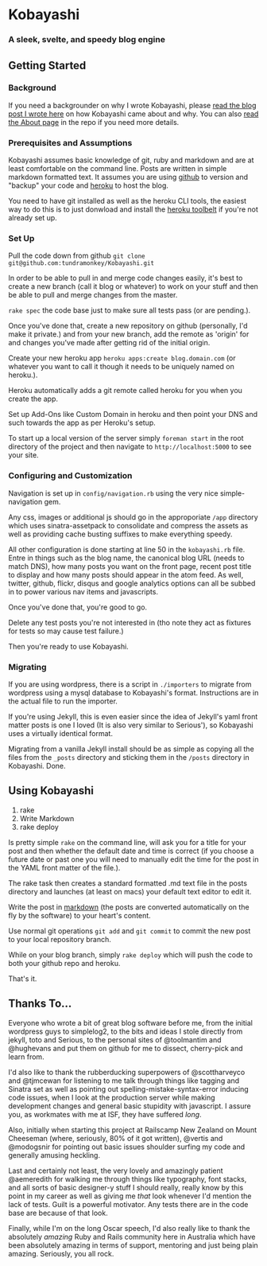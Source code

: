 # Kobayashi

### A sleek, svelte, and speedy blog engine

## Getting Started

### Background

If you need a backgrounder on why I wrote Kobayashi, please [read the blog
post I wrote
here](http://blog.tundramonkey.com/2012/07/20/the-tundramonkey-cometh)
on how Kobayashi came about and why. You can also [read the About
page](https://github.com/tundramonkey/Kobayashi/blob/master/pages/about.md)
in the repo if you need more details.

### Prerequisites and Assumptions

Kobayashi assumes basic knowledge of git, ruby and markdown and are at
least comfortable on the command line. Posts are written in simple
markdown formatted text. It assumes you are using
[github](http://github.com) to version and "backup" your code and
[heroku](http://heroku.com) to host the blog.

You need to have git installed as well as the heroku CLI tools, the
easiest way to do this is to just donwload and install the [heroku
toolbelt](https://toolbelt.heroku.com) if you're not already set up.

### Set Up

Pull the code down from github `git clone git@github.com:tundramonkey/Kobayashi.git`

In order to be able to pull in and merge code changes easily, it's best
to create a new branch (call it blog or whatever) to work on your stuff
and then be able to pull and merge changes from the master.

`rake spec` the code base just to make sure all tests pass (or are
pending.).

Once you've done that, create a new repository on github (personally, I'd
make it private.) and from your new branch, add the remote as 'origin'
for and changes you've made after getting rid of the initial origin.

Create your new heroku app `heroku apps:create blog.domain.com` (or
whatever you want to call it though it needs to be uniquely named
on heroku.).

Heroku automatically adds a git remote called heroku for you when you
create the app.

Set up Add-Ons like Custom Domain in heroku and then point your DNS and
such towards the app as per Heroku's setup.

To start up a local version of the server simply `foreman start` in the
root directory of the project and then navigate to
`http://localhost:5000` to see your site.

### Configuring and Customization

Navigation is set up in `config/navigation.rb` using the very nice
simple-navigation gem.

Any css, images or additional js should go in the approporiate `/app`
directory which uses sinatra-assetpack to consolidate and compress the
assets as well as providing cache busting suffixes to make everything
speedy.

All other configuration is done starting at line 50 in the
`kobayashi.rb` file. Entre in things such as the blog name, the
canonical blog URL (needs to match DNS), how many posts you want on the
front page, recent post title to display and how many posts should
appear in the atom feed. As well, twitter, github, flickr, disqus and
google analytics options can all be subbed in to power various nav items
and javascripts.

Once you've done that, you're good to go.

Delete any test posts you're not interested in (tho note they act as
fixtures for tests so may cause test failure.)

Then you're ready to use Kobayashi.

### Migrating

If you are using wordpress, there is a script in `./importers` to
migrate from wordpress using a mysql database to Kobayashi's format.
Instructions are in the actual file to run the importer.

If you're using Jekyll, this is even easier since the idea of Jekyll's
yaml front matter posts is one I loved (It is also very similar to
Serious'), so Kobayashi uses a virtually identical format.

Migrating from a vanilla Jekyll install should be as simple as copying
all the files from the `_posts` directory and sticking them in the
`/posts` directory in Kobayashi. Done.

## Using Kobayashi

1. rake
2. Write Markdown
3. rake deploy

Is pretty simple `rake` on the command line, will ask you for a title
for your post and then whether the default date and time is correct (if
you choose a future date or past one you will need to manually edit the
time for the post in the YAML front matter of the file.).

The rake task then creates a standard formatted .md text file in the
posts directory and launches (at least on macs) your default text editor
to edit it.

Write the post in
[markdown](http://daringfireball.net/projects/markdown/) (the posts are
converted automatically on the fly by the software) to your heart's
content.

Use normal git operations `git add` and `git commit` to commit the new
post to your local repository branch.

While on your blog branch, simply `rake deploy` which will push the code
to both your github repo and heroku.

That's it.

## Thanks To...

Everyone who wrote a bit of great blog software before me, from the
initial wordpress guys to simplelog2, to the bits and ideas I stole
directly from jekyll, toto and Serious, to the personal sites of
@toolmantim and @hughevans and put them on github for me to dissect,
cherry-pick and learn from.

I'd also like to thank the rubberducking superpowers of @scottharveyco
and @tjmcewan for listening to me talk through things like tagging and
Sinatra set as well as pointing out spelling-mistake-syntax-error
inducing code issues, when I look at the production server while making
development changes and general basic stupidity with javascript. I
assure you, as workmates with me at ISF, they have suffered *long*.

Also, initially when starting this project at Railscamp New Zealand on
Mount Cheeseman (where, seriously, 80% of it got written), @vertis and
@modogsnir for pointing out basic issues shoulder surfing my
code and generally amusing heckling.

Last and certainly not least, the very lovely and amazingly patient
@aemeredith for walking me through things like typography, font stacks,
and all sorts of basic designer-y stuff I should really, really know by
this point in my career as well as giving me *that* look whenever I'd
mention the lack of tests. Guilt is a powerful motivator. Any tests
there are in the code base are because of that look.

Finally, while I'm on the long Oscar speech, I'd also really like to
thank the absolutely *amazing* Ruby and Rails community here in
Australia which have been absolutely amazing in terms of support,
mentoring and just being plain amazing. Seriously, you all rock.

